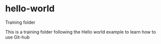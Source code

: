# hello-world
Training folder


This is a training folder following the Hello world example to learn how to use Git-hub
